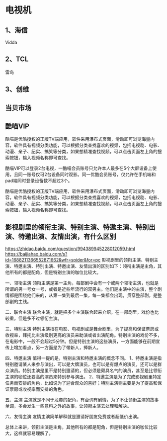 # 电视机

## 1、海信
Vidda

## 2、TCL
雷鸟

## 3、创维

## 当贝市场

## 酷喵VIP
酷喵是优酷授权的正版TV端应用，软件采用瀑布式页面，滑动即可浏览海量内容，软件具有视频分类功能，可以根据分类查找喜欢的视频，包括电视剧、电影、动漫、亲子、纪实、搞笑等分类，如果想精准查找视频，可以点击页面左上角的搜索按钮，输入视频名称即可查找。

酷喵VIP可以登录2台电视，一酷喵会员账号只允许本人最多在5个大屏设备上使用，且同一账号仅可2台设备同时观影。同一优酷会员账号，仅允许在手机端和pad端同时登录设备数不超过3个。

酷喵是优酷授权的正版TV端应用，软件采用瀑布式页面，滑动即可浏览海量内容，软件具有视频分类功能，可以根据分类查找喜欢的视频，包括电视剧、电影、动漫、亲子、纪实、搞笑等分类，如果想精准查找视频，可以点击页面左上角的搜索按钮，输入视频名称即可查找。

## 影视剧里的领衔主演、特别主演、特邀主演、特别出演、特邀出演、友情出演，有什么区别
https://zhidao.baidu.com/question/994389945228012059.html
https://baijiahao.baidu.com/s?id=1688211366552871662&wfr=spider&for=pc
影视剧里的领衔主演、特别主演、特邀主演、特别出演、特邀出演、友情出演的区别如下：领衔主演是主角，其他所有的都是配角，但是特别主演的咖位比较大。

一、领衔主演
领衔主演是第一主角，每部剧中会有一个或两个领衔主演，也就是所谓的男一号女一号，或者是近些年流行的双男主。他们是主演中的主演，整个剧情都是围绕他们来的，从第一集到最后一集，每一集都会出现，贯穿整部剧，是整部剧的主线。

二、联合主演
联合主演，就是把多个主演联合起来介绍。在一部剧里，戏份也比较重，但是多不过领衔主演。

三、特别主演
特别主演指在电影、电视剧或是舞台剧里，为了提高和保证票房或收视率，拜托比主演级别更高的演员来助演或者出演配角。特别主演的戏份不多，在电影中，一般不会超过5分钟。但是特别主演的这些演员，一方面能够在前期宣传上增加看点，另一方面是为了带新人，捧新人。

四、特邀主演
值得一提的是，特别主演和特邀主演的概念不同。
1、特邀主演是指特别邀请某人来参与演出，可以是大牌演员，也可以是有爆点的演员，还可以是群众演员。特别主演是虽不是特别邀请的，但必须是颇具名气的演员，甚至是比领衔主演的咖位还要高的演员来特别参与演出。
2、特邀主演是为了完成影视剧里特定任务而安排的角色，比如说为了迎合观众的喜好；特别主演则主要是为了提高和保证票房或收视率而安排的角色。

五、主演
主演就是不同于龙套的配角，有台词有剧情，为了不让领衔主演的故事单调，多会发生一些意料之外的故事，让领衔主演去处理和解决。

六、友情主演
友情主演简单解释就是邀请好朋友免费或者超低价出演。

总体上来讲，领衔主演是主角，其他所有的都是配角，但是特别主演的咖位比较大，这样就容易理解了。






